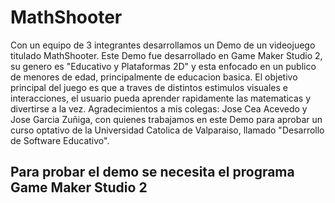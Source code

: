 # MathShooter
Con un equipo de 3 integrantes desarrollamos un Demo de un videojuego titulado MathShooter. Este Demo fue desarrollado en Game Maker Studio 2, su genero es "Educativo y Plataformas 2D" y esta enfocado en un publico de menores de edad, principalmente de educacion basica. El objetivo principal del juego es que a traves de distintos estimulos visuales e interacciones,  el usuario pueda aprender rapidamente las matematicas y divertirse a la vez.
Agradecimientos a mis colegas: Jose Cea Acevedo y Jose Garcia Zuñiga, con quienes trabajamos en este Demo para aprobar un curso optativo de la Universidad Catolica de Valparaiso, llamado "Desarrollo de Software Educativo".

## Para probar el demo se necesita el programa Game Maker Studio 2
